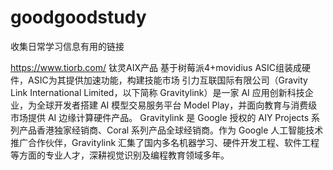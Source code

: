 # goodgoodstudy
收集日常学习信息有用的链接

https://www.tiorb.com/   钛灵AIX产品  基于树莓派4+movidius ASIC组装成硬件，ASIC为其提供加速功能，构建技能市场
引力互联国际有限公司（Gravity Link International Limited，以下简称 Gravitylink）是一家 AI 应用创新科技企业，为全球开发者搭建 AI 模型交易服务平台 Model Play，并面向教育与消费级市场提供 AI 边缘计算硬件产品。
Gravitylink 是 Google 授权的 AIY Projects 系列产品香港独家经销商、Coral 系列产品全球经销商。作为 Google 人工智能技术推广合作伙伴，Gravitylink 汇集了国内多名机器学习、硬件开发工程、软件工程等方面的专业人才，深耕视觉识别及编程教育领域多年。
